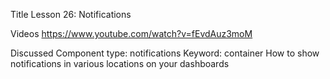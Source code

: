 Title
Lesson 26: Notifications

Videos
https://www.youtube.com/watch?v=fEvdAuz3moM

Discussed
	Component type: notifications
	Keyword: container
	How to show notifications in various locations on your dashboards
